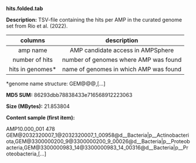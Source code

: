 **hits.folded.tab**

**Description:**	TSV-file containing the hits per AMP in the curated genome set from 
                        Río et al. (2022).

| **columns** | **description** |
| :---: | :---: |
| amp name | AMP candidate access in AMPSphere | 
| number of hits | number of genomes where AMP was found |
| hits in genomes* | name of genomes in which AMP was found |

*genome name structure: GEM@<NUMBER>@<NUMBER2>@<lineage>,[...]

**MD5 SUM:**	86293dbb78838433e716568912223063

**Size (MBytes):**	21.853804

**Content sample (first item):**

AMP10.000_001	478	GEM@2032320007_1@2032320007_1_00958@d__Bacteria|p__Actinobacteriota,GEM@3300000200_9@3300000200_9_00026@d__Bacteria|p__Proteobacteria,GEM@3300000983_14@3300000983_14_00316@d__Bacteria|p__Proteobacteria,[...]
